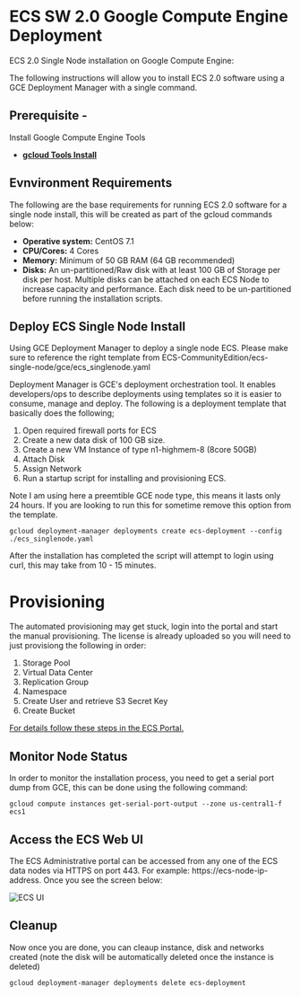 # ECS SW 2.0 Google Compute Engine Deployment

ECS 2.0 Single Node installation on Google Compute Engine: 

The following instructions will allow you to install ECS 2.0 software using a GCE Deployment Manager with a single command.

## Prerequisite -
Install Google Compute Engine Tools
- **[gcloud Tools Install](https://cloud.google.com/sdk/gcloud/ "gcloud Tool Guide")**


## Evnvironment Requirements 
The following are the base requirements for running ECS 2.0 software for a single node install, this will be created as part of the gcloud commands below:


- **Operative system:** CentOS 7.1
- **CPU/Cores:** 4 Cores
- **Memory:** Minimum of 50 GB RAM (64 GB recommended)
- **Disks:** An un-partitioned/Raw disk with at least 100 GB of Storage per disk per host. Multiple disks can be attached on each ECS Node to increase capacity and performance. Each disk need to be un-partitioned before running the installation scripts.


## Deploy ECS Single Node Install

Using GCE Deployment Manager to deploy a single node ECS. Please make sure to reference the right template from ECS-CommunityEdition/ecs-single-node/gce/ecs_singlenode.yaml

Deployment Manager is GCE's deployment orchestration tool. It enables developers/ops to describe deployments using templates so it is easier to consume, manage and deploy. The following is a deployment template that basically does the following;

1. Open required firewall ports for ECS
2. Create a new data disk of 100 GB size.
2. Create a new VM Instance of type n1-highmem-8 (8core 50GB)
3. Attach Disk
4. Assign Network
5. Run a startup script for installing and provisioning ECS.

Note I am using here a preemtible GCE node type, this means it lasts only 24 hours. If you are looking to run this for sometime remove this option from the template.

```
gcloud deployment-manager deployments create ecs-deployment --config ./ecs_singlenode.yaml
```

After the installation has completed the script will attempt to login using curl, this may take from 10 - 15 minutes.


# Provisioning
The automated provisioning may get stuck, login into the portal and start the manual provisioning. The license is already uploaded so you will need to just provisiong the following in order:
1. Storage Pool
2. Virtual Data Center
3. Replication Group
4. Namespace
4. Create User and retrieve S3 Secret Key
5. Create Bucket

[For details follow these steps in the ECS Portal.](https://github.com/EMCECS/ECS-CommunityEdition/blob/master/Documentation/ECS-UI-Web-Interface.md "ECS Manual Provisioning using ECS Web UI")


## Monitor Node Status
In order to monitor the installation process, you need to get a serial port dump from GCE, this can be done using the following command:

    gcloud compute instances get-serial-port-output --zone us-central1-f ecs1

## Access the ECS Web UI

 The ECS Administrative portal can be accessed from any one of the ECS data nodes via HTTPS on port 443. For example: https://ecs-node-ip-address. Once you see the screen below:

![ECS UI](https://github.com/EMCECS/ECS-CommunityEdition/blob/master/Documentation/media/ecs-waiting-for-webserver.PNG)


## Cleanup
Now once you are done, you can cleaup instance, disk and networks created (note the disk will be automatically deleted once the instance is deleted)

    gcloud deployment-manager deployments delete ecs-deployment



